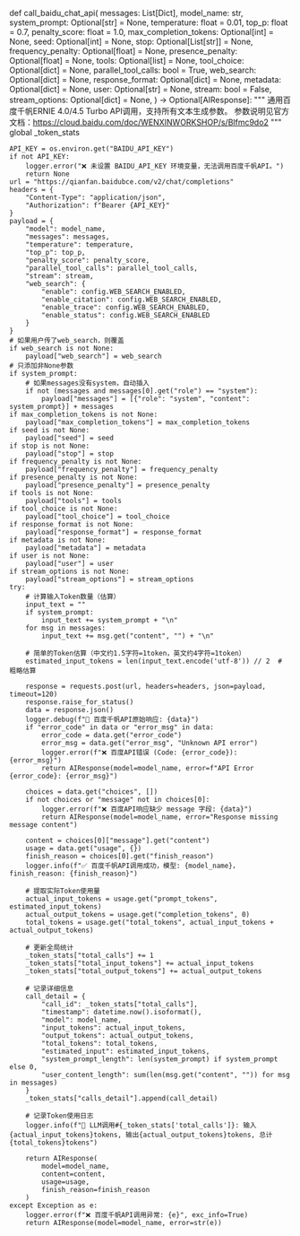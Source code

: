 def call_baidu_chat_api(
    messages: List[Dict],
    model_name: str,
    system_prompt: Optional[str] = None,
    temperature: float = 0.01,
    top_p: float = 0.7,
    penalty_score: float = 1.0,
    max_completion_tokens: Optional[int] = None,
    seed: Optional[int] = None,
    stop: Optional[List[str]] = None,
    frequency_penalty: Optional[float] = None,
    presence_penalty: Optional[float] = None,
    tools: Optional[list] = None,
    tool_choice: Optional[dict] = None,
    parallel_tool_calls: bool = True,
    web_search: Optional[dict] = None,
    response_format: Optional[dict] = None,
    metadata: Optional[dict] = None,
    user: Optional[str] = None,
    stream: bool = False,
    stream_options: Optional[dict] = None,
) -> Optional[AIResponse]:
    """
    通用百度千帆ERNIE 4.0/4.5 Turbo API调用，支持所有文本生成参数。
    参数说明见官方文档：https://cloud.baidu.com/doc/WENXINWORKSHOP/s/Blfmc9do2
    """
    global _token_stats
    
    API_KEY = os.environ.get("BAIDU_API_KEY")
    if not API_KEY:
        logger.error("❌ 未设置 BAIDU_API_KEY 环境变量，无法调用百度千帆API。")
        return None
    url = "https://qianfan.baidubce.com/v2/chat/completions"
    headers = {
        "Content-Type": "application/json",
        "Authorization": f"Bearer {API_KEY}"
    }
    payload = {
        "model": model_name,
        "messages": messages,
        "temperature": temperature,
        "top_p": top_p,
        "penalty_score": penalty_score,
        "parallel_tool_calls": parallel_tool_calls,
        "stream": stream,
        "web_search": {
            "enable": config.WEB_SEARCH_ENABLED,
            "enable_citation": config.WEB_SEARCH_ENABLED,
            "enable_trace": config.WEB_SEARCH_ENABLED,
            "enable_status": config.WEB_SEARCH_ENABLED
        }
    }
    # 如果用户传了web_search，则覆盖
    if web_search is not None:
        payload["web_search"] = web_search
    # 只添加非None参数
    if system_prompt:
        # 如果messages没有system，自动插入
        if not (messages and messages[0].get("role") == "system"):
            payload["messages"] = [{"role": "system", "content": system_prompt}] + messages
    if max_completion_tokens is not None:
        payload["max_completion_tokens"] = max_completion_tokens
    if seed is not None:
        payload["seed"] = seed
    if stop is not None:
        payload["stop"] = stop
    if frequency_penalty is not None:
        payload["frequency_penalty"] = frequency_penalty
    if presence_penalty is not None:
        payload["presence_penalty"] = presence_penalty
    if tools is not None:
        payload["tools"] = tools
    if tool_choice is not None:
        payload["tool_choice"] = tool_choice
    if response_format is not None:
        payload["response_format"] = response_format
    if metadata is not None:
        payload["metadata"] = metadata
    if user is not None:
        payload["user"] = user
    if stream_options is not None:
        payload["stream_options"] = stream_options
    try:
        # 计算输入Token数量（估算）
        input_text = ""
        if system_prompt:
            input_text += system_prompt + "\n"
        for msg in messages:
            input_text += msg.get("content", "") + "\n"
        
        # 简单的Token估算（中文约1.5字符=1token，英文约4字符=1token）
        estimated_input_tokens = len(input_text.encode('utf-8')) // 2  # 粗略估算
        
        response = requests.post(url, headers=headers, json=payload, timeout=120)
        response.raise_for_status()
        data = response.json()
        logger.debug(f"🤖 百度千帆API原始响应: {data}")
        if "error_code" in data or "error_msg" in data:
            error_code = data.get("error_code")
            error_msg = data.get("error_msg", "Unknown API error")
            logger.error(f"❌ 百度API错误 (Code: {error_code}): {error_msg}")
            return AIResponse(model=model_name, error=f"API Error {error_code}: {error_msg}")
        
        choices = data.get("choices", [])
        if not choices or "message" not in choices[0]:
            logger.error(f"❌ 百度API响应缺少 message 字段: {data}")
            return AIResponse(model=model_name, error="Response missing message content")
        
        content = choices[0]["message"].get("content")
        usage = data.get("usage", {})
        finish_reason = choices[0].get("finish_reason")
        logger.info(f"✅ 百度千帆API调用成功，模型: {model_name}，finish_reason: {finish_reason}")
        
        # 提取实际Token使用量
        actual_input_tokens = usage.get("prompt_tokens", estimated_input_tokens)
        actual_output_tokens = usage.get("completion_tokens", 0)
        total_tokens = usage.get("total_tokens", actual_input_tokens + actual_output_tokens)
        
        # 更新全局统计
        _token_stats["total_calls"] += 1
        _token_stats["total_input_tokens"] += actual_input_tokens
        _token_stats["total_output_tokens"] += actual_output_tokens
        
        # 记录详细信息
        call_detail = {
            "call_id": _token_stats["total_calls"],
            "timestamp": datetime.now().isoformat(),
            "model": model_name,
            "input_tokens": actual_input_tokens,
            "output_tokens": actual_output_tokens,
            "total_tokens": total_tokens,
            "estimated_input": estimated_input_tokens,
            "system_prompt_length": len(system_prompt) if system_prompt else 0,
            "user_content_length": sum(len(msg.get("content", "")) for msg in messages)
        }
        _token_stats["calls_detail"].append(call_detail)
        
        # 记录Token使用日志
        logger.info(f"🔢 LLM调用#{_token_stats['total_calls']}: 输入{actual_input_tokens}tokens, 输出{actual_output_tokens}tokens, 总计{total_tokens}tokens")
        
        return AIResponse(
            model=model_name,
            content=content,
            usage=usage,
            finish_reason=finish_reason
        )
    except Exception as e:
        logger.error(f"❌ 百度千帆API调用异常: {e}", exc_info=True)
        return AIResponse(model=model_name, error=str(e))
